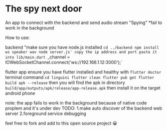 # The spy next door

An app to connect with the backend and send audio stream "Spying"
*fail to work in the background

How to use:

backend "make sure you have node.js installed
`cd ../backend
 npm install ws speaker wav
 node server.js'
copy the ip address and port paste it into lib/main.dart
`_channel = IOWebSocketChannel.connect('ws://192.168.1.12:3000');`


flutter app
ensure you have flutter installed and healthy with `flutter doctor` terminal command
`cd linguini
 flutter clean
 flutter pub get
 flutter build apk --release`
then you will find the apk in directory
`build/app/outputs/apk/release/app-release.apk`
then install it on the target android phone

note: the app fails to work in the background because of native code proplem and it's under dev
TODO: 1.make auto discover of the backend web server
      2.foreground service debugging

feel free to fork and add to this open source project 😀